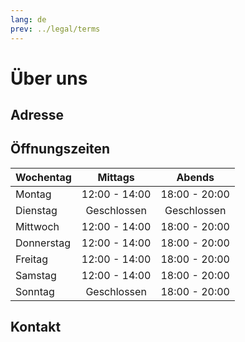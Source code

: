 ```yaml
---
lang: de
prev: ../legal/terms
---
```


# Über uns

## Adresse

<RestaurantAddress/>

## Öffnungszeiten

| Wochentag  | Mittags       | Abends        |
| ---------- |:-------------:|:-------------:|
| Montag     | 12:00 - 14:00 | 18:00 - 20:00 |
| Dienstag   | Geschlossen   | Geschlossen   |
| Mittwoch   | 12:00 - 14:00 | 18:00 - 20:00 |
| Donnerstag | 12:00 - 14:00 | 18:00 - 20:00 |
| Freitag    | 12:00 - 14:00 | 18:00 - 20:00 |
| Samstag    | 12:00 - 14:00 | 18:00 - 20:00 |
| Sonntag    | Geschlossen   | 18:00 - 20:00 |

## Kontakt

<ContactUs/>
